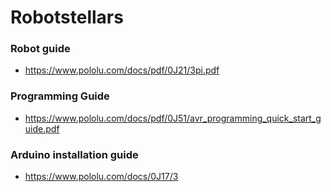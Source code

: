 # Robotstellars

### Robot guide
 - https://www.pololu.com/docs/pdf/0J21/3pi.pdf
 
### Programming Guide
- https://www.pololu.com/docs/pdf/0J51/avr_programming_quick_start_guide.pdf

### Arduino installation guide

- https://www.pololu.com/docs/0J17/3
